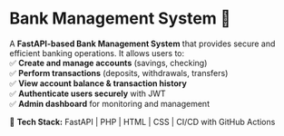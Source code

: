 # **Bank Management System** 🏦  

A **FastAPI-based Bank Management System** that provides secure and efficient banking operations. It allows users to:  
✅ **Create and manage accounts** (savings, checking)  
✅ **Perform transactions** (deposits, withdrawals, transfers)  
✅ **View account balance & transaction history**  
✅ **Authenticate users securely** with JWT  
✅ **Admin dashboard** for monitoring and management  

🚀 **Tech Stack:** FastAPI | PHP | HTML | CSS | CI/CD with GitHub Actions 
